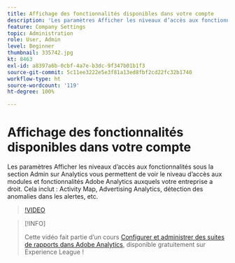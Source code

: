 ```yaml
---
title: Affichage des fonctionnalités disponibles dans votre compte
description: 'Les paramètres Afficher les niveaux d’accès aux fonctionnalités sous la section Admin sur Analytics vous permettent de voir le niveau d’accès aux modules et fonctionnalités Adobe Analytics auxquels votre entreprise a droit. Cela inclut : Activity Map, Advertising Analytics, détection des anomalies dans les alertes, etc.'
feature: Company Settings
topic: Administration
role: User, Admin
level: Beginner
thumbnail: 335742.jpg
kt: 8463
exl-id: a8397a6b-0cbf-4a7e-b3dc-9f347b01b1f3
source-git-commit: 5c11ee3222e5e3f81a13ed8fbf2cd22fc32b1740
workflow-type: ht
source-wordcount: '119'
ht-degree: 100%

---
```


# Affichage des fonctionnalités disponibles dans votre compte

Les paramètres Afficher les niveaux d’accès aux fonctionnalités sous la section Admin sur Analytics vous permettent de voir le niveau d’accès aux modules et fonctionnalités Adobe Analytics auxquels votre entreprise a droit. Cela inclut : Activity Map, Advertising Analytics, détection des anomalies dans les alertes, etc.

>[!VIDEO](https://video.tv.adobe.com/v/335742/?quality=12&learn=on)

>[!INFO]
>
> Cette vidéo fait partie d’un cours [Configurer et administrer des suites de rapports dans Adobe Analytics](https://experienceleague.adobe.com/?recommended=Analytics-A-1-2021.1.administration&amp;lang=fr), disponible gratuitement sur Experience League !